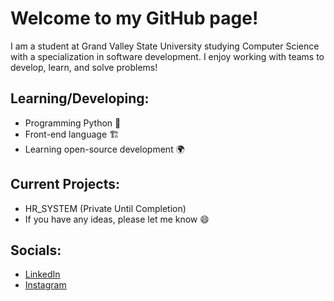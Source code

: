 # Welcome to my GitHub page!

I am a student at Grand Valley State University studying Computer Science with a specialization in software development. I enjoy working with teams to develop, learn, and solve problems!

## Learning/Developing:
- Programming Python :snake:
- Front-end language :building_construction:
- Learning open-source development :earth_africa:

## Current Projects:
- HR_SYSTEM (Private Until Completion)
- If you have any ideas, please let me know 😄

## Socials:
- [LinkedIn](https://www.linkedin.com/in/nathan-strandberg-275b4a1a7/)
- [Instagram](https://www.instagram.com/n8_strandberg/)

